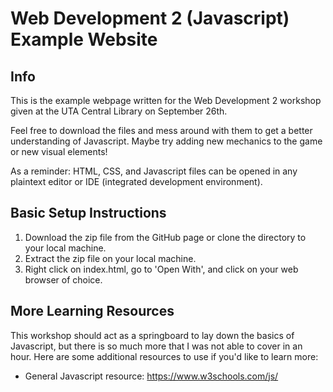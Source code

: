# Web Development 2 (Javascript) Example Website

## Info

This is the example webpage written for the Web Development 2 workshop given at the UTA Central Library on September 26th.

Feel free to download the files and mess around with them to get a better understanding of Javascript. Maybe try adding new mechanics to the game or new visual elements!

As a reminder: HTML, CSS, and Javascript files can be opened in any plaintext editor or IDE (integrated development environment).

## Basic Setup Instructions

1. Download the zip file from the GitHub page or clone the directory to your local machine.
2. Extract the zip file on your local machine.
3. Right click on index.html, go to 'Open With', and click on your web browser of choice.

## More Learning Resources

This workshop should act as a springboard to lay down the basics of Javascript, but there is so much more that I was not able to cover in an hour. Here are some additional resources to use if you'd like to learn more:

- General Javascript resource: https://www.w3schools.com/js/